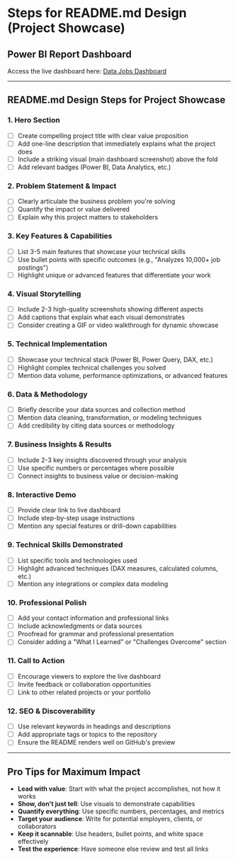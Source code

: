 # Steps for README.md Design (Project Showcase)

## Power BI Report Dashboard

Access the live dashboard here:
[Data Jobs Dashboard](https://app.powerbi.com/view?r=eyJrIjoiMDI4MTBkMzQtZGRmZC00ZWZmLTliYzctNjUyODdmNGRjY2RjIiwidCI6ImM2N2E4ZDEzLTA5NjctNGQ4Yy1hOTNlLWViZmI0Y2QwMTY4NCJ9&pageName=de86a19d140c22918a8d)

---

## README.md Design Steps for Project Showcase

### 1. **Hero Section**
- [ ] Create compelling project title with clear value proposition
- [ ] Add one-line description that immediately explains what the project does
- [ ] Include a striking visual (main dashboard screenshot) above the fold
- [ ] Add relevant badges (Power BI, Data Analytics, etc.)

### 2. **Problem Statement & Impact**
- [ ] Clearly articulate the business problem you're solving
- [ ] Quantify the impact or value delivered
- [ ] Explain why this project matters to stakeholders

### 3. **Key Features & Capabilities**
- [ ] List 3-5 main features that showcase your technical skills
- [ ] Use bullet points with specific outcomes (e.g., "Analyzes 10,000+ job postings")
- [ ] Highlight unique or advanced features that differentiate your work

### 4. **Visual Storytelling**
- [ ] Include 2-3 high-quality screenshots showing different aspects
- [ ] Add captions that explain what each visual demonstrates
- [ ] Consider creating a GIF or video walkthrough for dynamic showcase

### 5. **Technical Implementation**
- [ ] Showcase your technical stack (Power BI, Power Query, DAX, etc.)
- [ ] Highlight complex technical challenges you solved
- [ ] Mention data volume, performance optimizations, or advanced features

### 6. **Data & Methodology**
- [ ] Briefly describe your data sources and collection method
- [ ] Mention data cleaning, transformation, or modeling techniques
- [ ] Add credibility by citing data sources or methodology

### 7. **Business Insights & Results**
- [ ] Include 2-3 key insights discovered through your analysis
- [ ] Use specific numbers or percentages where possible
- [ ] Connect insights to business value or decision-making

### 8. **Interactive Demo**
- [ ] Provide clear link to live dashboard
- [ ] Include step-by-step usage instructions
- [ ] Mention any special features or drill-down capabilities

### 9. **Technical Skills Demonstrated**
- [ ] List specific tools and technologies used
- [ ] Highlight advanced techniques (DAX measures, calculated columns, etc.)
- [ ] Mention any integrations or complex data modeling

### 10. **Professional Polish**
- [ ] Add your contact information and professional links
- [ ] Include acknowledgments or data sources
- [ ] Proofread for grammar and professional presentation
- [ ] Consider adding a "What I Learned" or "Challenges Overcome" section

### 11. **Call to Action**
- [ ] Encourage viewers to explore the live dashboard
- [ ] Invite feedback or collaboration opportunities
- [ ] Link to other related projects or your portfolio

### 12. **SEO & Discoverability**
- [ ] Use relevant keywords in headings and descriptions
- [ ] Add appropriate tags or topics to the repository
- [ ] Ensure the README renders well on GitHub's preview

---

## Pro Tips for Maximum Impact

- **Lead with value**: Start with what the project accomplishes, not how it works
- **Show, don't just tell**: Use visuals to demonstrate capabilities
- **Quantify everything**: Use specific numbers, percentages, and metrics
- **Target your audience**: Write for potential employers, clients, or collaborators
- **Keep it scannable**: Use headers, bullet points, and white space effectively
- **Test the experience**: Have someone else review and test all links
